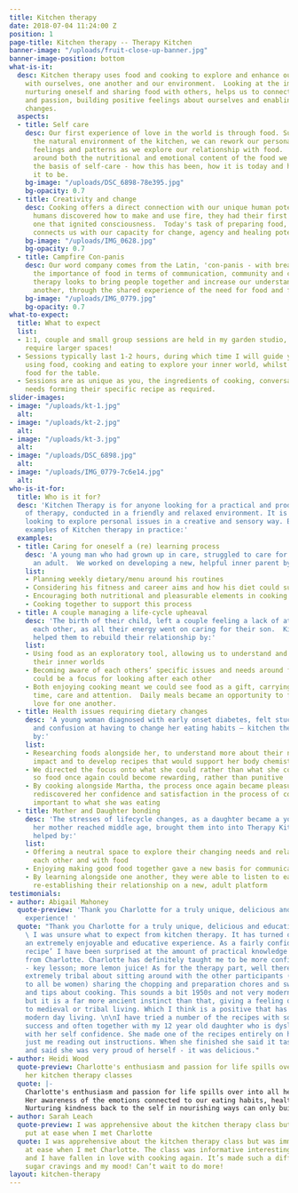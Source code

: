 ```yaml
---
title: Kitchen therapy
date: 2018-07-04 11:24:00 Z
position: 1
page-title: Kitchen therapy -- Therapy Kitchen
banner-image: "/uploads/fruit-close-up-banner.jpg"
banner-image-position: bottom
what-is-it:
  desc: Kitchen therapy uses food and cooking to explore and enhance our relationships
    with ourselves, one another and our environment.  Looking at the importance of
    nurturing oneself and sharing food with others, helps us to connect with our creativity
    and passion, building positive feelings about ourselves and enabling helpful life
    changes.
  aspects:
  - title: Self care
    desc: Our first experience of love in the world is through food. Supported in
      the natural environment of the kitchen, we can rework our personal stories,
      feelings and patterns as we explore our relationship with food.  Our mindfulness
      around both the nutritional and emotional content of the food we make forms
      the basis of self-care - how this has been, how it is today and how we intend
      it to be.
    bg-image: "/uploads/DSC_6898-78e395.jpg"
    bg-opacity: 0.7
  - title: Creativity and change
    desc: Cooking offers a direct connection with our unique human potential.  As
      humans discovered how to make and use fire, they had their first taste of alchemy,
      one that ignited consciousness.  Today's task of preparing food, symbolically
      connects us with our capacity for change, agency and healing potential.
    bg-image: "/uploads/IMG_0628.jpg"
    bg-opacity: 0.7
  - title: Campfire Con-panis
    desc: Our word company comes from the Latin, 'con-panis - with bread', reflecting
      the importance of food in terms of communication, community and connection.  Kitchen
      therapy looks to bring people together and increase our understanding of one
      another, through the shared experience of the need for food and friendship.
    bg-image: "/uploads/IMG_0779.jpg"
    bg-opacity: 0.7
what-to-expect:
  title: What to expect
  list:
  - 1:1, couple and small group sessions are held in my garden studio, larger groups
    require larger spaces!
  - Sessions typically last 1-2 hours, during which time I will guide you through
    using food, cooking and eating to explore your inner world, whilst making great
    food for the table.
  - Sessions are as unique as you, the ingredients of cooking, conversation, dietary
    needs forming their specific recipe as required.
slider-images:
- image: "/uploads/kt-1.jpg"
  alt: 
- image: "/uploads/kt-2.jpg"
  alt: 
- image: "/uploads/kt-3.jpg"
  alt: 
- image: "/uploads/DSC_6898.jpg"
  alt: 
- image: "/uploads/IMG_0779-7c6e14.jpg"
  alt: 
who-is-it-for:
  title: Who is it for?
  desc: 'Kitchen Therapy is for anyone looking for a practical and productive form
    of therapy, conducted in a friendly and relaxed environment. It is for anyone
    looking to explore personal issues in a creative and sensory way. Below are some
    examples of Kitchen therapy in practice:'
  examples:
  - title: Caring for oneself a (re) learning process
    desc: 'A young man who had grown up in care, struggled to care for himself as
      an adult.  We worked on developing a new, helpful inner parent by:'
    list:
    - Planning weekly dietary/menu around his routines
    - Considering his fitness and career aims and how his diet could support that
    - Encouraging both nutritional and pleasurable elements in cooking
    - Cooking together to support this process
  - title: A couple managing a life-cycle upheaval
    desc: 'The birth of their child, left a couple feeling a lack of attention from
      each other, as all their energy went on caring for their son.  Kitchen therapy
      helped them to rebuild their relationship by:'
    list:
    - Using food as an exploratory tool, allowing us to understand and connect with
      their inner worlds
    - Becoming aware of each others’ specific issues and needs around food meant this
      could be a focus for looking after each other
    - Both enjoying cooking meant we could see food as a gift, carrying with it their
      time, care and attention.  Daily meals became an opportunity to feel and express
      love for one another.
  - title: Health issues requiring dietary changes
    desc: 'A young woman diagnosed with early onset diabetes, felt stuck with resentment
      and confusion at having to change her eating habits – kitchen therapy helped
      by:'
    list:
    - Researching foods alongside her, to understand more about their nutritional
      impact and to develop recipes that would support her body chemistry
    - We directed the focus onto what she could rather than what she could not eat,
      so food once again could become rewarding, rather than punitive
    - By cooking alongside Martha, the process once again became pleasurable and doable.  She
      rediscovered her confidence and satisfaction in the process of cooking as equally
      important to what she was eating
  - title: Mother and Daughter bonding
    desc: 'The stresses of lifecycle changes, as a daughter became a young woman as
      her mother reached middle age, brought them into into Therapy Kitchen, which
      helped by:'
    list:
    - Offering a neutral space to explore their changing needs and relationship with
      each other and with food
    - Enjoying making good food together gave a new basis for communication
    - By learning alongside one another, they were able to listen to each other again,
      re-establishing their relationship on a new, adult platform
testimonials:
- author: Abigail Mahoney
  quote-preview: 'Thank you Charlotte for a truly unique, delicious and educative
    experience! '
  quote: "Thank you Charlotte for a truly unique, delicious and educative experience!
    \ I was unsure what to expect from kitchen therapy. It has turned out to been
    an extremely enjoyable and educative experience. As a fairly confident cook ‘off
    recipe’ I have been surprised at the amount of practical knowledge I have learnt
    from Charlotte. Charlotte has definitely taught me to be more confident with flavours
    - key lesson; more lemon juice! As for the therapy part, well there has been something
    extremely tribal about sitting around with the other participants (who just happened
    to all be women) sharing the chopping and preparation chores and swapping advice
    and tips about cooking. This sounds a bit 1950s and not very modern day feminist
    but it is a far more ancient instinct than that, giving a feeling of going back
    to medieval or tribal living. Which I think is a positive that has been lost in
    modern day living. \n\nI have tried a number of the recipes with some fantastic
    success and often together with my 12 year old daughter who is dyslexic and suffers
    with her self confidence. She made one of the recipes entirely on her own with
    just me reading out instructions. When she finished she said it tasted just perfect
    and said she was very proud of herself - it was delicious."
- author: Heidi Wood
  quote-preview: Charlotte's enthusiasm and passion for life spills over into all
    her kitchen therapy classes
  quote: |-
    Charlotte's enthusiasm and passion for life spills over into all her kitchen therapy classes, rekindling an inner eagerness to enter the kitchen once again.
    Her awareness of the emotions connected to our eating habits, healthy nutrition and cookery, offer skills in supporting self care and well being, playing an enormous role in our mental health today.
    Nurturing kindness back to the self in nourishing ways can only build confidence and aliveness, deepening further relationships to family, social and community through fun, healthy and creative cookery which Charlotte's classes truly ignite.
- author: Sarah Leach
  quote-preview: I was apprehensive about the kitchen therapy class but was immediately
    put at ease when I met Charlotte
  quote: I was apprehensive about the kitchen therapy class but was immediately put
    at ease when I met Charlotte. The class was informative interesting and interactive
    and I have fallen in love with cooking again. It’s made such a difference to my
    sugar cravings and my mood! Can’t wait to do more!
layout: kitchen-therapy
---
```


